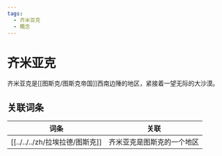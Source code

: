 ```yaml
---
tags:
  - 齐米亚克
  - 概念
---
```

# 齐米亚克

齐米亚克是[[图斯克/图斯克帝国]]西南边陲的地区，紧接着一望无际的大沙漠。

## 关联词条

| 词条      | 关联            |
| ------- | ------------- |
| [[../../../zh/拉埃拉德/图斯克]] | 齐米亚克是图斯克的一个地区 |
